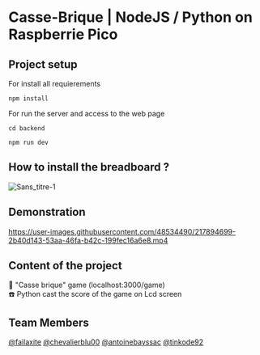 # Casse-Brique | NodeJS / Python on Raspberrie Pico

<h2> Project setup </h2>

For install all requierements
```
npm install
```

For run the server and access to the web page
```
cd backend
```

```
npm run dev
```

<h2> How to install the breadboard ? </h2>

![Sans_titre-1](https://user-images.githubusercontent.com/48534490/217886944-610a720f-8a9a-49fc-bedb-65531f84895f.jpg)

<h2> Demonstration </h2>

https://user-images.githubusercontent.com/48534490/217894699-2b40d143-53aa-46fa-b42c-199fec16a6e8.mp4

## Content of the project

📔 "Casse brique" game (localhost:3000/game)
<br>
☎️ Python cast the score of the game on Lcd screen

## Team Members

[@failaxite](https://github.com/failaxite)
[@chevalierblu00](https://github.com/chevalierblu00)
[@antoinebayssac](https://github.com/antoinebayssac)
[@tinkode92](https://github.com/tinkode92)


